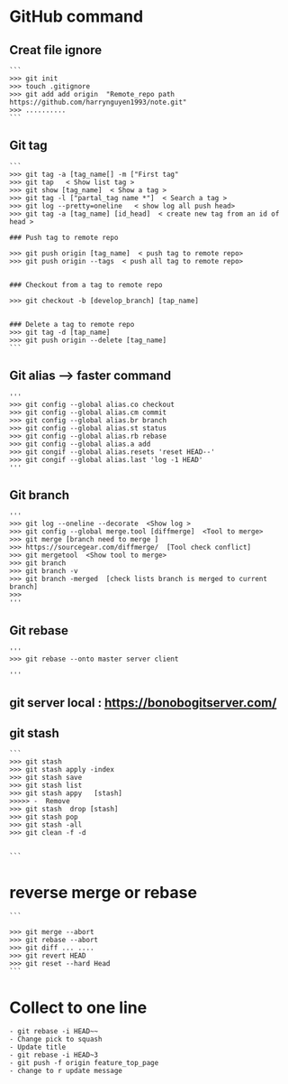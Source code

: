 #  GitHub command

## Creat file ignore
    ```
    >>> git init
    >>> touch .gitignore 
    >>> git add add origin  "Remote_repo path  https://github.com/harrynguyen1993/note.git"  
    >>> ..........
    ```
## Git tag
    ```
    >>> git tag -a [tag_name[] -m ["First tag"
    >>> git tap   < Show list tag >
    >>> git show [tag_name]  < Show a tag >
    >>> git tag -l ["partal_tag name *"]  < Search a tag >
    >>> git log --pretty=oneline   < show log all push head>
    >>> git tag -a [tag_name] [id_head]  < create new tag from an id of head >

    ### Push tag to remote repo

    >>> git push origin [tag_name]  < push tag to remote repo>
    >>> git push origin --tags  < push all tag to remote repo>
    

    ### Checkout from a tag to remote repo

    >>> git checkout -b [develop_branch] [tap_name]


    ### Delete a tag to remote repo
    >>> git tag -d [tap_name]
    >>> git push origin --delete [tag_name]
    ```
  

  ## Git alias --> faster command

    '''
    >>> git config --global alias.co checkout
    >>> git config --global alias.cm commit
    >>> git config --global alias.br branch
    >>> git config --global alias.st status
    >>> git config --global alias.rb rebase
    >>> git config --global alias.a add
    >>> git congif --global alias.resets 'reset HEAD--'
    >>> git congif --global alias.last 'log -1 HEAD'
    '''


## Git branch 

    '''
    >>> git log --oneline --decorate  <Show log >
    >>> git config --global merge.tool [diffmerge]  <Tool to merge>
    >>> git merge [branch need to merge ]
    >>> https://sourcegear.com/diffmerge/  [Tool check conflict]
    >>> git mergetool  <Show tool to merge>
    >>> git branch
    >>> git branch -v
    >>> git branch -merged  [check lists branch is merged to current branch]
    >>>
    '''
## Git rebase 
    '''
    >>> git rebase --onto master server client

    '''


## git server local :   https://bonobogitserver.com/

## git stash 
    ```
    >>> git stash 
    >>> git stash apply -index
    >>> git stash save 
    >>> git stash list
    >>> git stash appy   [stash]
    >>>>> -  Remove
    >>> git stash  drop [stash]
    >>> git stash pop
    >>> git stash -all
    >>> git clean -f -d
 

    ```


# reverse merge or rebase
    ```

    >>> git merge --abort
    >>> git rebase --abort
    >>> git diff ... ....
    >>> git revert HEAD
    >>> git reset --hard Head
    ```


# Collect to one line
    - git rebase -i HEAD~~
    - Change pick to squash
    - Update title  
    - git rebase -i HEAD~3
    - git push -f origin feature_top_page
    - change to r update message